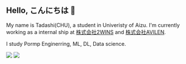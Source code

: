 ## Hello, こんにちは 👋

My name is Tadashi(CHU), a student in Univeristy of Aizu.
I'm currently working as a internal ship at [株式会社2WINS](https://www.2wins.ai/) and [株式会社AVILEN](https://avilen.co.jp/).

I study Pormp Enginerring, ML, DL, Data science.

![](https://github-readme-stats.vercel.app/api?username=chu1pc)
![](https://github-readme-stats.vercel.app/api/top-langs/?username=chu1pc&layout=compact&theme=dark&show_icons=true)
